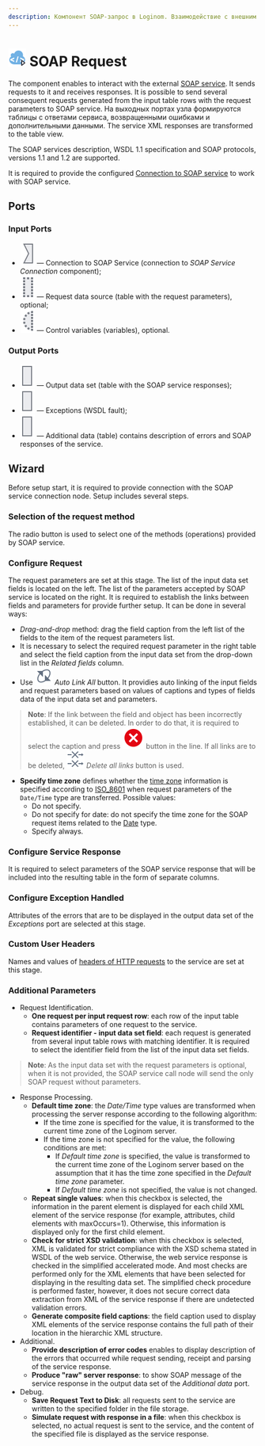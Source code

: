 ```yaml
---
description: Компонент SOAP-запрос в Loginom. Взаимодействие с внешним SOAP-сервисом. Отправка запросов и получение ответов от внешнего SOAP-сервиса. Мастер настройки.
---
```

# ![ ](./../../images/icons/common/data-sources/web-soap-client_default.svg) SOAP Request

The component enables to interact with the external [SOAP service](https://ru.wikipedia.org/wiki/SOAP). It sends requests to it and receives responses. It is possible to send several consequent requests generated from the input table rows with the request parameters to SOAP service. На выходных портах узла формируются таблицы с ответами сервиса, возвращенными ошибками и дополнительными данными. The service XML responses are transformed to the table view.

The SOAP services description, WSDL 1.1 specification and SOAP protocols, versions 1.1 and 1.2 are supported.

It is required to provide the configured [Connection to SOAP service](./../../integration/connections/list/soap-service.md) to work with SOAP service.

## Ports

### Input Ports

* ![ ](./../../images/icons/app/node/ports/inputs/link_inactive.svg) — Connection to SOAP Service (connection to *SOAP Service Connection* component);
* ![ ](./../../images/icons/app/node/ports/inputs-optional/table_inactive.svg) — Request data source (table with the request parameters), optional;
* ![ ](./../../images/icons/app/node/ports/inputs-optional/variable_inactive.svg) — Control variables (variables), optional.

### Output Ports

* ![ ](./../../images/icons/app/node/ports/outputs/table_inactive.svg) — Output data set (table with the SOAP service responses);
* ![ ](./../../images/icons/app/node/ports/outputs/table_inactive.svg) — Exceptions (WSDL fault);
* ![ ](./../../images/icons/app/node/ports/outputs/table_inactive.svg) — Additional data (table) contains description of errors and SOAP responses of the service.

## Wizard

Before setup start, it is required to provide connection with the SOAP service connection node. Setup includes several steps.

### Selection of the request method

The radio button is used to select one of the methods (operations) provided by SOAP service.

### Configure Request

The request parameters are set at this stage. The list of the input data set fields is located on the left. The list of the parameters accepted by SOAP service is located on the right. It is required to establish the links between fields and parameters for provide further setup. It can be done in several ways:

* *Drag-and-drop* method: drag the field caption from the left list of the fields to the item of the request parameters list.
* It is necessary to select the required request parameter in the right table and select the field caption from the input data set from the drop-down list in the *Related fields* column.
* Use ![ ](./../../images/icons/common/toolbar-controls/auto-connect_default.svg) *Auto Link All* button. It providies auto linking of the input fields and request parameters based on values of captions and types of fields data of the input data set and parameters.

> **Note**: If the link between the field and object has been incorrectly established, it can be deleted. In order to do that, it is required to select the caption and press ![ ](./../../images/icons/link-grid/remove-link_hover.svg) button in the line. If all links are to be deleted, ![ ](./../../images/icons/common/toolbar-controls/remove-all-links_default.svg) *Delete all links* button is used.

* **Specify time zone** defines whether the [time zone](https://ru.wikipedia.org/wiki/Список_часовых_поясов_по_странам) information is specified according to [ISO_8601](https://ru.wikipedia.org/wiki/ISO_8601) when request parameters of the `Date/Time` type are transferred. Possible values:
   * Do not specify.
   * Do not specify for date: do not specify the time zone for the SOAP request items related to the [Date](https://www.w3.org/TR/xmlschema-2/#date) type.
   * Specify always.

### Configure Service Response

It is required to select parameters of the SOAP service response that will be included into the resulting table in the form of separate columns.

### Configure Exception Handled

Attributes of the errors that are to be displayed in the output data set of the *Exceptions* port are selected at this stage.

### Custom User Headers

Names and values of [headers of HTTP requests](https://ru.wikipedia.org/wiki/HTTP#Заголовки) to the service are set at this stage.

### Additional Parameters

* Request Identification.
   * **One request per input request row**: each row of the input table contains parameters of one request to the service.
   * **Request identifier - input data set field**: each request is generated from several input table rows with matching identifier. It is required to select the identifier field from the list of the input data set fields.

> **Note**: As the input data set with the request parameters is optional, when it is not provided, the SOAP service call node will send the only SOAP request without parameters.

* Response Processing.
   * **Default time zone**: the *Date/Time* type values are transformed when processing the server response according to the following algorithm:
      * If the time zone is specified for the value, it is transformed to the current time zone of the Loginom server.
      * If the time zone is not specified for the value, the following conditions are met:
         * If *Default time zone* is specified, the value is transformed to the current time zone of the Loginom server based on the assumption that it has the time zone specified in the *Default time zone* parameter.
         * If *Default time zone* is not specified, the value is not changed.
   * **Repeat single values**: when this checkbox is selected, the information in the parent element is displayed for each child XML element of the service response (for example, attributes, child elements with maxOccurs=1). Otherwise, this information is displayed only for the first child element.
   * **Check for strict XSD validation**: when this checkbox is selected, XML is validated for strict compliance with the XSD schema stated in WSDL of the web service. Otherwise, the web service response is checked in the simplified accelerated mode. And most checks are performed only for the XML elements that have been selected for displaying in the resulting data set. The simplified check procedure is performed faster, however, it does not secure correct data extraction from XML of the service response if there are undetected validation errors.
   * **Generate composite field captions**: the field caption used to display XML elements of the service response contains the full path of their location in the hierarchic XML structure.
* Additional.
   * **Provide description of error codes** enables to display description of the errors that occurred while request sending, receipt and parsing of the service response.
   * **Produce "raw" server response**: to show SOAP message of the service response in the output data set of the *Additional data* port.
* Debug.
   * **Save Request Text to Disk**: all requests sent to the service are written to the specified folder in the file storage.
   * **Simulate request with response in a file**: when this checkbox is selected, no actual request is sent to the service, and the content of the specified file is displayed as the service response.
